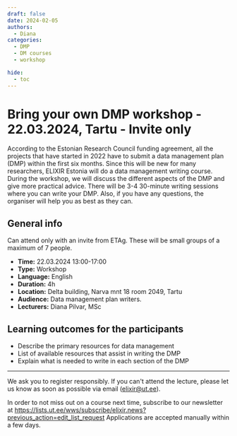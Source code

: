 ```yaml
---
draft: false
date: 2024-02-05
authors:
  - Diana
categories:
  - DMP
  - DM courses
  - workshop

hide:
  - toc
---
```


# Bring your own DMP workshop - 22.03.2024, Tartu - Invite only

According to the Estonian Research Council funding agreement, all the projects that have started in 2022 have to submit a data management plan (DMP) within the first six months. Since this will be new for many researchers,  ELIXIR Estonia will do a data management writing course.
During the workshop, we will discuss the different aspects of the DMP and give more practical advice.  There will be 3-4 30-minute writing sessions where you can write your DMP. Also, if you have any questions, the organiser will help you as best as they can. 

<!-- more -->

## General info

Can attend only with an invite from ETAg. These will be small groups of a maximum of  7 people. 

* __Time:__ 22.03.2024 13:00-17:00
* __Type:__ Workshop
* __Language:__ English
* __Duration:__ 4h
* __Location:__ Delta building, Narva mnt 18 room 2049, Tartu
* __Audience:__ Data management plan writers.
* __Lecturers:__ Diana Pilvar, MSc


## Learning outcomes for the participants

* Describe the primary resources for data management
* List of available resources that assist in writing the DMP
* Explain what is needed to write in each section of the DMP


---

We ask you to register responsibly. If you can't attend the lecture, please let us know as soon as possible via email (elixir@ut.ee).

In order to not miss out on a course next time, subscribe to our newsletter at  https://lists.ut.ee/wws/subscribe/elixir.news?previous_action=edit_list_request
Applications are accepted manually within a few days. 


